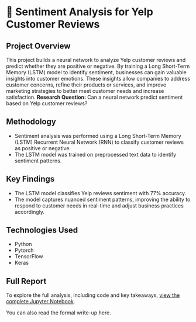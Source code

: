 # 💬 Sentiment Analysis for Yelp Customer Reviews

## Project Overview
This project builds a neural network to analyze Yelp customer reviews and predict whether they are positive or negative. By training a Long Short-Term Memory (LSTM) model to identify sentiment, businesses can gain valuable insights into customer emotions. These insights allow companies to address customer concerns, refine their products or services, and improve marketing strategies to better meet customer needs and increase satisfaction.
**Research Question:** Can a neural network predict sentiment based on Yelp customer reviews?

## Methodology
- Sentiment analysis was performed using a Long Short-Term Memory (LSTM) Recurrent Neural Network (RNN) to classify customer reviews as positive or negative.
- The LSTM model was trained on preprocessed text data to identify sentiment patterns.

## Key Findings
- The LSTM model classifies Yelp reviews sentiment with 77% accuracy.
- The model captures nuanced sentiment patterns, improving the ability to respond to customer needs in real-time and adjust business practices accordingly.

## Technologies Used
- Python
- Pytorch
- TensorFlow
- Keras

## Full Report
To explore the full analysis, including code and key takeaways, [view the complete Jupyter Notebook](./Sentiment%20Analysis.ipynb).

You can also read the formal write-up here.
